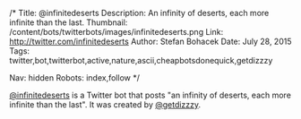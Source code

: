 /*
Title: @infinitedeserts
Description: An infinity of deserts, each more infinite than the last.
Thumbnail: /content/bots/twitterbots/images/infinitedeserts.png
Link: http://twitter.com/infinitedeserts
Author: Stefan Bohacek
Date: July 28, 2015
Tags: twitter,bot,twitterbot,active,nature,ascii,cheapbotsdonequick,getdizzzy

Nav: hidden
Robots: index,follow
*/

[@infinitedeserts](https://twitter.com/infinitedeserts) is a Twitter bot that posts "an infinity of deserts, each more infinite than the last". It was created by [@getdizzzy](https://twitter.com/getdizzzy).